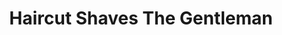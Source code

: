 ---
title: "Haircut Shaves The Gentleman"
url: /penonome/haircut-shaves-the-gentleman/
shop: peluquería
---